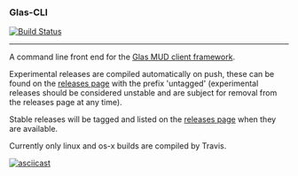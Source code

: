 ### Glas-CLI

[![Build Status][travis_badge]][travis]

---

A command line front end for the [Glas MUD client framework](https://github.com/IngCr3at1on/glas).

Experimental releases are compiled automatically on push, these can be found on the [releases page](https://github.com/IngCr3at1on/glas-cli/releases) with the prefix 'untagged' (experimental releases should be considered unstable and are subject for removal from the releases page at any time).

Stable releases will be tagged and listed on the [releases page](https://github.com/IngCr3at1on/glas-cli/releases) when they are available.

Currently only linux and os-x builds are compiled by Travis.

[![asciicast](https://asciinema.org/a/155884.png)](https://asciinema.org/a/155884)

[travis]: https://travis-ci.org/IngCr3at1on/glas-cli
[travis_badge]: https://travis-ci.org/IngCr3at1on/glas-cli.svg?branch=master